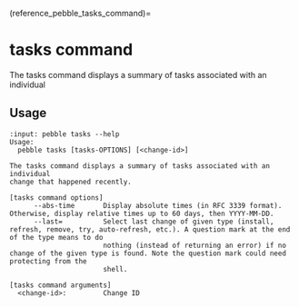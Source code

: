 (reference_pebble_tasks_command)=
# tasks command

The tasks command displays a summary of tasks associated with an individual

## Usage

<!-- START AUTOMATED OUTPUT -->
```{terminal}
:input: pebble tasks --help
Usage:
  pebble tasks [tasks-OPTIONS] [<change-id>]

The tasks command displays a summary of tasks associated with an individual
change that happened recently.

[tasks command options]
      --abs-time       Display absolute times (in RFC 3339 format). Otherwise, display relative times up to 60 days, then YYYY-MM-DD.
      --last=          Select last change of given type (install, refresh, remove, try, auto-refresh, etc.). A question mark at the end of the type means to do
                       nothing (instead of returning an error) if no change of the given type is found. Note the question mark could need protecting from the
                       shell.

[tasks command arguments]
  <change-id>:         Change ID
```
<!-- END AUTOMATED OUTPUT -->
